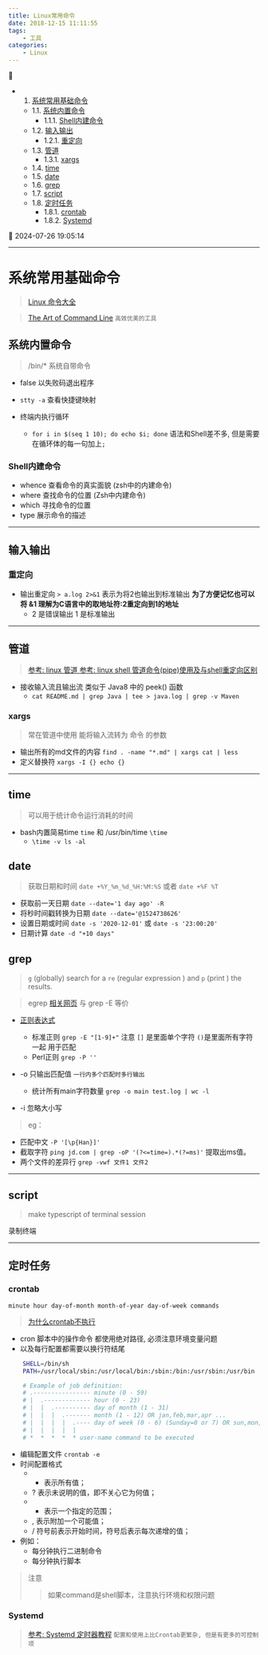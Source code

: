 ```yaml
---
title: Linux常用命令
date: 2018-12-15 11:11:55
tags: 
    - 工具
categories: 
    - Linux
---
```


💠

- 1. [系统常用基础命令](#系统常用基础命令)
    - 1.1. [系统内置命令](#系统内置命令)
        - 1.1.1. [Shell内建命令](#shell内建命令)
    - 1.2. [输入输出](#输入输出)
        - 1.2.1. [重定向](#重定向)
    - 1.3. [管道](#管道)
        - 1.3.1. [xargs](#xargs)
    - 1.4. [time](#time)
    - 1.5. [date](#date)
    - 1.6. [grep](#grep)
    - 1.7. [script](#script)
    - 1.8. [定时任务](#定时任务)
        - 1.8.1. [crontab](#crontab)
        - 1.8.2. [Systemd](#systemd)

💠 2024-07-26 19:05:14
****************************************
# 系统常用基础命令
> [Linux 命令大全](http://man.linuxde.net/)

> [The Art of Command Line](https://github.com/jlevy/the-art-of-command-line) `高效优美的工具`

## 系统内置命令
> /bin/* 系统自带命令

- false 以失败码退出程序
- `stty -a` 查看快捷键映射

- 终端内执行循环
    - `for i in $(seq 1 10); do echo $i; done` 语法和Shell差不多, 但是需要在循环体的每一句加上`;`

### Shell内建命令
- whence 查看命令的真实面貌 (zsh中的内建命令)
- where 查找命令的位置 (Zsh中内建命令)
- which 寻找命令的位置
- type 展示命令的描述

************************

## 输入输出

### 重定向
- 输出重定向  `> a.log 2>&1` 表示为将2也输出到标准输出 **为了方便记忆也可以将 &1 理解为C语言中的取地址符:2重定向到1的地址**
    - 2 是错误输出 1 是标准输出

******************

## 管道
> [参考: linux 管道 ](http://www.cnblogs.com/davidwang456/p/3839874.html)
> [参考: linux shell 管道命令(pipe)使用及与shell重定向区别](http://www.cnblogs.com/chengmo/archive/2010/10/21/1856577.html)

- 接收输入流且输出流 类似于 Java8 中的 peek() 函数
    - `cat README.md | grep Java | tee > java.log | grep -v Maven`

### xargs
> 常在管道中使用 能将输入流转为 命令 的参数

- 输出所有的md文件的内容 `find . -name "*.md" | xargs cat | less`
- 定义替换符 `xargs -I {} echo {}`

***************************

## time
> 可以用于统计命令运行消耗的时间

- bash内置简易time `time` 和 /usr/bin/time `\time`
    - `\time -v ls -al`

## date
> 获取日期和时间 `date +%Y_%m_%d_%H:%M:%S` 或者 `date +%F %T`

- 获取前一天日期 `date --date='1 day ago' -R`
- 将秒时间戳转换为日期 `date --date='@1524738626'`
- 设置日期或时间 `date -s '2020-12-01'` 或 `date -s '23:00:20'`
- 日期计算 `date -d "+10 days"`

## grep
> `g` (globally) search for a `re` (regular expression ) and `p` (print ) the results.

> egrep [相关网页](http://man.linuxde.net/grep) 与 grep -E 等价

- [正则表达式](/Skills/RegularExpression.md)
    - 标准正则  `grep -E "[1-9]+"` 注意 `[]` 是里面单个字符 `()`是里面所有字符一起 用于匹配
    - Perl正则 `grep -P ''`

- -o 只输出匹配值 `一行内多个匹配时多行输出`  
    - 统计所有main字符数量 `grep -o main test.log | wc -l` 
- -i 忽略大小写

> eg：
- 匹配中文 `-P '[\p{Han}]'`
- 截取字符 `ping jd.com | grep -oP '(?<=time=).*(?=ms)'` 提取出ms值。
- 两个文件的差异行 `grep -vwf 文件1 文件2`

************************

## script
>  make typescript of terminal session

录制终端

************************

## 定时任务
### crontab
`minute hour day-of-month month-of-year day-of-week commands  `

> [为什么crontab不执行](https://segmentfault.com/a/1190000020850932)  
- cron 脚本中的操作命令 都使用绝对路径, 必须注意环境变量问题
- 以及每行配置都需要以换行符结尾

```sh
    SHELL=/bin/sh
    PATH=/usr/local/sbin:/usr/local/bin:/sbin:/bin:/usr/sbin:/usr/bin

    # Example of job definition:
    # .---------------- minute (0 - 59)
    # |  .------------- hour (0 - 23)
    # |  |  .---------- day of month (1 - 31)
    # |  |  |  .------- month (1 - 12) OR jan,feb,mar,apr ...
    # |  |  |  |  .---- day of week (0 - 6) (Sunday=0 or 7) OR sun,mon,tue,wed,thu,fri,sat
    # |  |  |  |  |
    # *  *  *  *  * user-name command to be executed
```

- 编辑配置文件 `crontab -e`
- 时间配置格式
    - * 表示所有值； 
    - ? 表示未说明的值，即不关心它为何值； 
    - - 表示一个指定的范围； 
    - , 表示附加一个可能值； 
    - / 符号前表示开始时间，符号后表示每次递增的值； 
- 例如：
    - 每分钟执行二进制命令
    - 每分钟执行脚本 

> 注意  
>> 如果command是shell脚本，注意执行环境和权限问题

### Systemd
> [参考: Systemd 定时器教程](http://www.ruanyifeng.com/blog/2018/03/systemd-timer.html) `配置和使用上比Crontab更繁杂, 但是有更多的可控制项`
